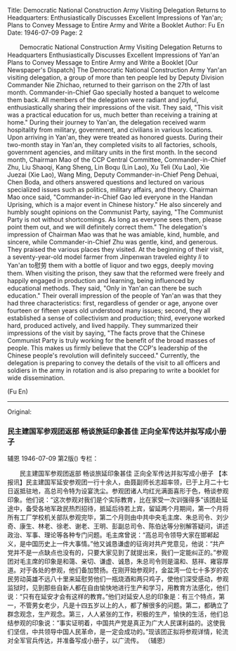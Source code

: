 Title: Democratic National Construction Army Visiting Delegation Returns to Headquarters: Enthusiastically Discusses Excellent Impressions of Yan'an; Plans to Convey Message to Entire Army and Write a Booklet
Author: Fu En
Date: 1946-07-09
Page: 2

　　Democratic National Construction Army Visiting Delegation Returns to Headquarters
    Enthusiastically Discusses Excellent Impressions of Yan'an
    Plans to Convey Message to Entire Army and Write a Booklet
    [Our Newspaper's Dispatch] The Democratic National Construction Army Yan'an visiting delegation, a group of more than ten people led by Deputy Division Commander Nie Zhichao, returned to their garrison on the 27th of last month. Commander-in-Chief Gao specially hosted a banquet to welcome them back. All members of the delegation were radiant and joyful, enthusiastically sharing their impressions of the visit. They said, "This visit was a practical education for us, much better than receiving a training at home." During their journey to Yan'an, the delegation received warm hospitality from military, government, and civilians in various locations. Upon arriving in Yan'an, they were treated as honored guests. During their two-month stay in Yan'an, they completed visits to all factories, schools, government agencies, and military units in the first month. In the second month, Chairman Mao of the CCP Central Committee, Commander-in-Chief Zhu, Liu Shaoqi, Kang Sheng, Lin Boqu (Lin Lao), Xu Teli (Xu Lao), Xie Juezai (Xie Lao), Wang Ming, Deputy Commander-in-Chief Peng Dehuai, Chen Boda, and others answered questions and lectured on various specialized issues such as politics, military affairs, and theory. Chairman Mao once said, "Commander-in-Chief Gao led everyone in the Handan Uprising, which is a major event in Chinese history." He also sincerely and humbly sought opinions on the Communist Party, saying, "The Communist Party is not without shortcomings. As long as everyone sees them, please point them out, and we will definitely correct them." The delegation's impression of Chairman Mao was that he was amiable, kind, humble, and sincere, while Commander-in-Chief Zhu was gentle, kind, and generous. They praised the various places they visited. At the beginning of their visit, a seventy-year-old model farmer from Jinpenwan traveled eighty *li* to Yan'an to慰劳 them with a bottle of liquor and two eggs, deeply moving them. When visiting the prison, they saw that the reformed were freely and happily engaged in production and learning, being influenced by educational methods. They said, "Only in Yan'an can there be such education." Their overall impression of the people of Yan'an was that they had three characteristics: first, regardless of gender or age, anyone over fourteen or fifteen years old understood many issues; second, they all established a sense of collectivism and production; third, everyone worked hard, produced actively, and lived happily. They summarized their impressions of the visit by saying, "The facts prove that the Chinese Communist Party is truly working for the benefit of the broad masses of people. This makes us firmly believe that the CCP's leadership of the Chinese people's revolution will definitely succeed." Currently, the delegation is preparing to convey the details of the visit to all officers and soldiers in the army in rotation and is also preparing to write a booklet for wide dissemination.

(Fu En)



<hr /> 

Original: 


### 民主建国军参观团返部  畅谈旅延印象甚佳  正向全军传达并拟写成小册子
辅恩
1946-07-09
第2版()
专栏：

　　民主建国军参观团返部
    畅谈旅延印象甚佳
    正向全军传达并拟写成小册子
    【本报讯】民主建国军延安参观团一行十余人，由聂副师长志超率领，已于上月二十七日返抵驻地，高总司令特为设宴洗尘。参观团诸人均红光满面喜形于色，畅谈参观印象。他们说：“这次参观对我们是个实际教育，比在家受一次训强得多”该团赴延途中，备受各地军政民热烈招待，抵延后待若上宾，留延两个月期间，第一个月将所有工厂学校机关部队参观完毕，第二个月则由中共中央毛主席、朱总司令、刘少奇、康生、林老、徐老、谢老、王明、彭副总司令、陈伯达等分别解答疑问，讲述政治、军事、理论等各种专门问题。毛主席曾说：“高总司令领导大家在邯郸起义，是中国历史上一件大事情。”他又诚恳谦虚的征询对共产党意见，他说：“共产党并不是一点缺点也没有的，只要大家见到了就提出来，我们一定能纠正的。”参观团对毛主席的印象是和蔼、亲切、谦虚、诚恳，朱总司令则是温和、慈祥、雍容厚道。对于各处的参观，他们备加赞扬。在刚开始参观时，金盆湾一位七十多岁的农民劳动英雄不远八十里来延慰劳他们一瓶烧酒和两只鸡子，使他们深受感动，参观监狱时，见到那些自新人都在自由愉快地进行生产和学习，用教育方法感化，他们说：“只有在延安才会有这样的教育。”他们对延安人总的印象是：有三个特点，第一，不管男女老少，凡是十四五岁以上的人，都了解很多的问题。第二，都确立了群念观念，生产观念。第三，人人紧张的工作，积极的生产，愉快的生活，他们总结参观的印象说：“事实证明着，中国共产党是真正为广大人民谋利益的。这使我们坚信，中共领导中国人民革命，是一定会成功的。”现该团正拟将参观详情，轮流对全军官兵传达，并准备写成小册子，以广流传。
                                                    （辅恩）
